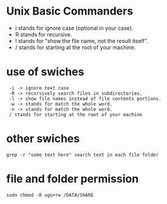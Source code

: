 # Unix Basic Commanders

* i stands for ignore case (optional in your case).
* R stands for recursive.
* l stands for "show the file name, not the result itself".
* / stands for starting at the root of your machine.


# use of swiches
```
 -i -> ignore text case
 -R -> recursively search files in subdirectories.
 -l -> show file names instead of file contents portions.
 -w -> stands for match the whole word.
 -n -> stands for match the whole word.
 / stands for starting at the root of your machine
```

# other swiches
```
grep -r "some text here" search text in each file folder  
```
# file and folder permission
```
sudo chmod -R ugo+rw /DATA/SHARE
```
